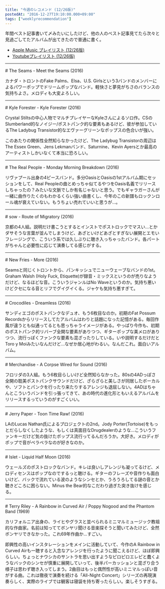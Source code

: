 ```yaml
---
title: "今週のレコメンド (12/26版)"
postedAt: "2016-12-27T19:10:00.000+09:00"
tags: ["weeklyrecommendation"]
---
```


年間ベスト記事書いて〆みたいにしたけど、他の人のベスト記事見てたら次々と見過ごしてたアルバムが出てきたので普通に書く。

* [Apple Music プレイリスト (12/26版)](https://itunes.apple.com/jp/playlist/jin-zhounorekomendo-12-26ban/idpl.d0419ea9e1c74f0a8d29b7fc5b8f3d0e)
* [Youtubeプレイリスト (12/26版)](https://www.youtube.com/playlist?list=PLegnWsUgQaydhQpD8d72aLI0hpdBMw1Cy)

---

\# The Seams - Meet the Seams (2016)

カナダ・トロントのFake Palms、Elsa、U.S. Girlsという3バンドのメンバーによるパワーポップでドリームポップなバンド。軽快さと夢見がちさのバランスの気持ちよさ。メロディも大変よろしい。

---

\# Kyle Forester - Kyle Forester (2016)

Crystal Stiltsの中心人物でマルチプレイヤーなKyleさんによるソロ作。CSのSlumberland的なノイジー/ポストパンク的な要素もあるけど、彼が参加しているThe Ladybug Transistor的なエヴァーグリーンなポップスの色合いが強い。

このあたりの関係性全然知らなかったけど、The Ladybug Transistorの周辺はThe Essex Green、Jens Lekmanバンド、Saturnine、Kevin Ayersとか最高のアーティストしかいなくて本当に恐ろしい。

---

\# The Real People - Monday Morning Breakdown (2016)

リヴァプール出身の4ピースバンド。多分OasisとOasisの1stアルバム期にセッションをして、Real Peopleの曲とめっちゃ似てるやつをOasis名義でリリースしちゃったの？みたいな文脈でしか有名じゃないと思う。でもギャラガーさんが一緒に曲作りたくのもわかるくらい強い曲書くし、今年のこの新譜もロックンロール魂が衰えていない。もうちょい売れていいと思うが…。

---

\# sow - Route of Migratory (2016)

京都の4人組。説明だけ書こうとするとインストでポストロックでマスい…とかダサそうな言葉が並んでしまうけど、あざといけどあざとすぎない展開とエモいフレージングで、こういう系では久しぶりに聴き入っちゃったバンド。各パートがちゃんと必要性に応じて演奏してる感じがする。

---

\# New Fries - More (2016)

Seamsと同じくトロントから、パンキッシュでニューウェーブなバンドの1st。Graham Walsh (Holy Fuck, Etiquette)が録音・ミックスというのが売りなようだけど、なるほどな音。こういうジャンルはNo Waveというのか。気持ち悪いけどクセになる音とリフでグイグイくる。ジャケも気持ち悪すぎて。

---

\# Crocodiles - Dreamless (2016)

サンディエゴのポストパンクなデュオ、もう6枚目なのか。初期のFat Possum Recordsからリリースしてたアルバムはわりと話題になった記憶がある。毎回作風が違うとも似通ってるとも思っちゃうイメージがある。やっぱり今作も、初期のポストパンク的リバーブ全開な要素がありつつ、ギターポップな美メロがありつつ、流行っぽくファンクな要素も混ざったりしている。いや説明するだけだとToro y Moiみたいなんだけど…なぜか居心地がわるい。なんだこれ。面白いアルバム。

---

\# Merchandise - A Corpse Wired for Sound (2016)

フロリダの3人組。もう6枚目らしいけど全然知らなかった。80sの4ADっぽさ全開の耽美ポストパンクサウンドだけど、ざらざらと美しさが同居したボーカルや、ソフトとパンクを行ったり来たりするアレンジも退屈しない。4ADはちゃんとこういうバンドを引っ張ってきて、あの時代の進化形ともいえるアルバムをリリースするっていうのがすごくいい。

---

\# Jerry Paper - Toon Time Raw! (2016)

LAのLucas Nathan氏によるプロジェクトの2nd。Jody Porter(Tortoise)をもっとだらしなくしたような、もしくは真面目なDrugdealerのような…こういうファンキーだけど気の抜けたポップス流行ってるんだろうか。大好き。メロディがポップで音がペラペラなのが好きなのか。

---

\# Islet - Liquid Half Moon (2016)

ウェールズのポストロックなバンド。キレは良いしアレンジも凝ってるけど、メロディセンスはポップなのでするっと聴ける。ギターのフレーズや音作りも面白いけど、バックで流れている波のようなシンセとか、うろうろしてる謎の音とか聴きどころに困らない。Minus the Bear的なこだわり過ぎた突き抜けを感じる。

---

\# Terry Riley - A Rainbow in Curved Air / Poppy Nogood and the Phantom Band (1969)

カリフォルニア出身の、ライヒやグラスと並べられるミニマルミュージック教祖的な作曲家。名前は知っててボンヤリ聞ける音楽探そうと聞いてみたけど、全然ボンヤリできなかった。これ69年作曲か…すごい。

即興性の高いインスタレーションをメインに活動していて、今作のA Rainbow in Curved Airも一聴すると入念なアレンジを行ったように聞こえるけど、ほぼ即興らしい。ちょっとナウシカのサントラを思い出すようなピロピロエレピと蠢くようなバックのシンセが慎重に展開していって、後半パーカッションと混ざり合う様子は思わず聴き入ってしまう。2曲目はもっと偶然性が高いミニマルっぽい音がする曲。これは徹夜で演奏を続ける「All-Night Concert」シリーズの再現演奏らしく、実際のライブでは観客は寝袋を持ち寄ったらしい。楽しそうすぎる。